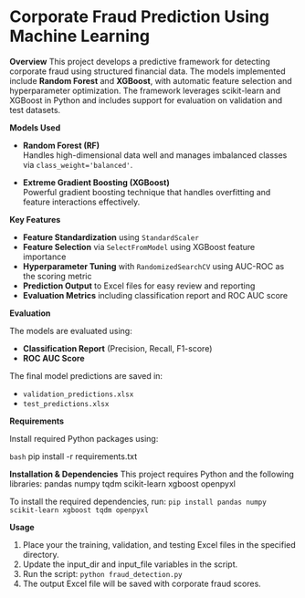 # Corporate Fraud Prediction Using Machine Learning

**Overview**
This project develops a predictive framework for detecting corporate fraud using structured financial data. The models implemented include **Random Forest** and **XGBoost**, with automatic feature selection and hyperparameter optimization. The framework leverages scikit-learn and XGBoost in Python and includes support for evaluation on validation and test datasets.


**Models Used**

- **Random Forest (RF)**  
  Handles high-dimensional data well and manages imbalanced classes via `class_weight='balanced'`.

- **Extreme Gradient Boosting (XGBoost)**  
  Powerful gradient boosting technique that handles overfitting and feature interactions effectively.

**Key Features**

- **Feature Standardization** using `StandardScaler`
- **Feature Selection** via `SelectFromModel` using XGBoost feature importance
- **Hyperparameter Tuning** with `RandomizedSearchCV` using AUC-ROC as the scoring metric
- **Prediction Output** to Excel files for easy review and reporting
- **Evaluation Metrics** including classification report and ROC AUC score

**Evaluation**

The models are evaluated using:

- **Classification Report** (Precision, Recall, F1-score)
- **ROC AUC Score**

The final model predictions are saved in:

- `validation_predictions.xlsx`
- `test_predictions.xlsx`

**Requirements**

Install required Python packages using:

```bash```
pip install -r requirements.txt


**Installation & Dependencies**
This project requires Python and the following libraries:
pandas
numpy
tqdm
scikit-learn
xgboost
openpyxl

To install the required dependencies, run:
```pip install pandas numpy scikit-learn xgboost tqdm openpyxl```

**Usage**
1. Place your the training, validation, and testing Excel files in the specified directory.
2. Update the input_dir and input_file variables in the script.
3. Run the script:
```python fraud_detection.py```
4. The output Excel file will be saved with corporate fraud scores.



